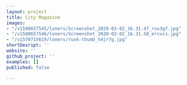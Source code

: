 ```yaml
---
layout: project
title: City Magazine
images:
- "/v1580657545/loners/Screenshot_2020-02-02_16.31.47_rox3gf.jpg"
- "/v1580657546/loners/Screenshot_2020-02-02_16.31.58_ercvcs.jpg"
- "/v1570715619/loners/ruvk-thumb_h4jr7g.jpg"
shortDesript: ''
website: ''
github_project: ''
examples: []
published: false

---
```

